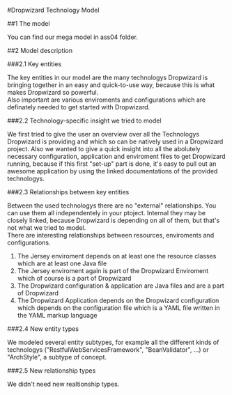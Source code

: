 #Dropwizard Technology Model

##1 The model

You can find our mega model in ass04 folder.

##2 Model description

###2.1 Key entities

The key entities in our model are the many technologys Dropwizard is bringing together in an easy and quick-to-use way, because this is what makes Dropwizard so powerful.<br>
Also important are various enviroments and configurations which are definately needed to get started with Dropwizard.

###2.2 Technology-specific insight we tried to model

We first tried to give the user an overview over all the Technologys Dropwizard is providing and which so can be natively used in a Dropwizard project. Also we wanted to give a quick insight into all the abolutely necessary configuration, application and enviroment files to get Dropwizard running, because if this first "set-up" part is done, it's easy to pull out an awesome application by using the linked documentations of the provided technologys.

###2.3 Relationships between key entities

Between the used technologys there are no "external" relationships. You can use them all independentely in your ptoject. Internal they may be closely linked, because Dropwizard is depending on all of them, but that's not what we tried to model.<br>
There are interesting relationships between resources, enviroments and configurations.

1. The Jersey enviroment depends on at least one the resource classes which are at least one Java file
2. The Jersey enviroment again is part of the Dropwizard Enviroment which of course is a part of Dropwizard
3. The Dropwizard configuration & application are Java files and are a part of Dropwizard
4. The Dropwizard Application depends on the Dropwizard configuration which depends on the configuration file which is a YAML file written in the YAML markup language

###2.4 New entity types

We modeled several entity subtypes, for example all the different kinds of technologys ("RestfulWebServicesFramework", "BeanValidator", ...) or "ArchStyle", a subtype of concept.

###2.5 New relationship types

We didn't need new realtionship types.